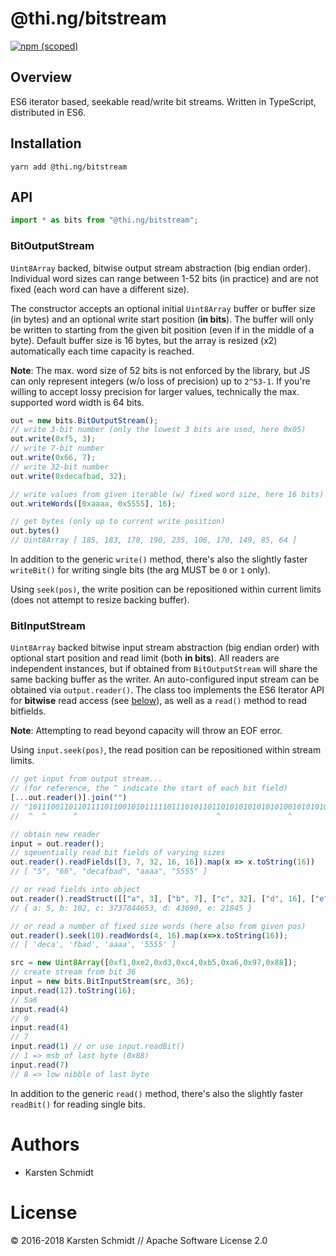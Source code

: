# @thi.ng/bitstream

[![npm (scoped)](https://img.shields.io/npm/v/@thi.ng/bitstream.svg)](https://www.npmjs.com/package/@thi.ng/bitstream)

## Overview

ES6 iterator based, seekable read/write bit streams.
Written in TypeScript, distributed in ES6.

## Installation

```
yarn add @thi.ng/bitstream
```

## API

```js
import * as bits from "@thi.ng/bitstream";
```

### BitOutputStream

`Uint8Array` backed, bitwise output stream abstraction (big endian order).
Individual word sizes can range between 1-52 bits (in practice) and are not
fixed (each word can have a different size).

The constructor accepts an optional initial `Uint8Array` buffer or buffer size
(in bytes) and an optional write start position (**in bits**). The buffer will
only be written to starting from the given bit position (even if in the middle
of a byte). Default buffer size is 16 bytes, but the array is resized (x2)
automatically each time capacity is reached.

**Note**: The max. word size of 52 bits is not enforced by the library, but JS
can only represent integers (w/o loss of precision) up to `2^53-1`. If you're
willing to accept lossy precision for larger values, technically the max.
supported word width is 64 bits.

```js
out = new bits.BitOutputStream();
// write 3-bit number (only the lowest 3 bits are used, here 0x05)
out.write(0xf5, 3);
// write 7-bit number
out.write(0x66, 7);
// write 32-bit number
out.write(0xdecafbad, 32);

// write values from given iterable (w/ fixed word size, here 16 bits)
out.writeWords([0xaaaa, 0x5555], 16);

// get bytes (only up to current write position)
out.bytes()
// Uint8Array [ 185, 183, 178, 190, 235, 106, 170, 149, 85, 64 ]
```

In addition to the generic `write()` method, there's also the slightly faster
`writeBit()` for writing single bits (the arg MUST be `0` or `1` only).

Using `seek(pos)`, the write position can be repositioned within current limits
(does not attempt to resize backing buffer).

### BitInputStream

`Uint8Array` backed bitwise input stream abstraction (big endian order) with
optional start position and read limit (both **in bits**). All readers are
independent instances, but if obtained from `BitOutputStream` will share the
same backing buffer as the writer. An auto-configured input stream can be
obtained via `output.reader()`. The class too implements the ES6 Iterator API
for **bitwise** read access (see [below](#bitinputstream)), as well as a
`read()` method to read bitfields.

**Note**: Attempting to read beyond capacity will throw an EOF error.

Using `input.seek(pos)`, the read position can be repositioned within stream
limits.

```js
// get input from output stream...
// (for reference, the ^ indicate the start of each bit field)
[...out.reader()].join("")
// "10111001101101111011001010111110111010110110101010101010100101010101010101"
//  ^  ^      ^                               ^               ^

// obtain new reader
input = out.reader();
// sqeuentially read bit fields of varying sizes
out.reader().readFields([3, 7, 32, 16, 16]).map(x => x.toString(16))
// [ "5", "66", "decafbad", "aaaa", "5555" ]

// or read fields into object
out.reader().readStruct([["a", 3], ["b", 7], ["c", 32], ["d", 16], ["e", 16]]);
// { a: 5, b: 102, c: 3737844653, d: 43690, e: 21845 }

// or read a number of fixed size words (here also from given pos)
out.reader().seek(10).readWords(4, 16).map(x=>x.toString(16));
// [ 'deca', 'fbad', 'aaaa', '5555' ]

src = new Uint8Array([0xf1,0xe2,0xd3,0xc4,0xb5,0xa6,0x97,0x88]);
// create stream from bit 36
input = new bits.BitInputStream(src, 36);
input.read(12).toString(16);
// 5a6
input.read(4)
// 9
input.read(4)
// 7
input.read(1) // or use input.readBit()
// 1 => msb of last byte (0x88)
input.read(7)
// 8 => low nibble of last byte
```

In addition to the generic `read()` method, there's also the slightly faster
`readBit()` for reading single bits.

# Authors

- Karsten Schmidt

# License

&copy; 2016-2018 Karsten Schmidt // Apache Software License 2.0

